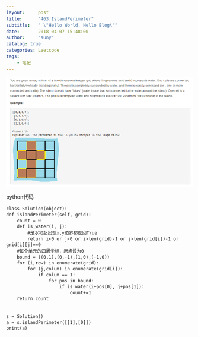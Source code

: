 ```yaml
---
layout:     post
title:      "463.IslandPerimeter"
subtitle:   " \"Hello World, Hello Blog\""
date:       2018-04-07 15:48:00
author:     "suny"
catalog: true
categories: Leetcode
tags:
    - 笔记
---
```

<img src="/img/IslandPerimeter.jpg"/>

python代码
	
    class Solution(object):
    def islandPerimeter(self, grid):
        count = 0
        def is_water(i, j):
			#是水和超出想x,y边界都返回True
            return i<0 or j<0 or i>len(grid)-1 or j>len(grid[i])-1 or grid[i][j]==0
        #每个单元的四周坐标，原点设为0
		bound = ((0,1),(0,-1),(1,0),(-1,0))
        for (i,row) in enumerate(grid):
            for (j,colum) in enumerate(grid[i]):
                if colum == 1:
                    for pos in bound:
                        if is_water(i+pos[0], j+pos[1]):
                            count+=1
        return count        

        
	s = Solution()
	a = s.islandPerimeter([[1],[0]])
	print(a)

	
	



